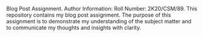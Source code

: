 Blog Post Assignment.
Author Information:
Roll Number: 2K20/CSM/89.
This repository contains my blog post assignment. The purpose of this assignment is to demonstrate my understanding of the subject matter and to communicate my thoughts and insights with clarity.
